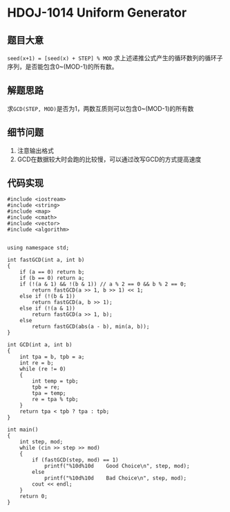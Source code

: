 # HDOJ-1014 Uniform Generator
## 题目大意
`seed(x+1) = [seed(x) + STEP] % MOD`
求上述递推公式产生的循环数列的循环子序列，是否能包含0~(MOD-1)的所有数。
## 解题思路
求`GCD(STEP, MOD)`是否为1，两数互质则可以包含0~(MOD-1)的所有数
## 细节问题
1. 注意输出格式
2. GCD在数据较大时会跑的比较慢，可以通过改写GCD的方式提高速度
## 代码实现
```
#include <iostream>
#include <string>
#include <map>
#include <cmath>
#include <vector>
#include <algorithm>


using namespace std;

int fastGCD(int a, int b)
{
	if (a == 0) return b;
	if (b == 0) return a;
	if (!(a & 1) && !(b & 1)) // a % 2 == 0 && b % 2 == 0;
		return fastGCD(a >> 1, b >> 1) << 1;
	else if (!(b & 1))
		return fastGCD(a, b >> 1);
	else if (!(a & 1))
		return fastGCD(a >> 1, b);
	else
		return fastGCD(abs(a - b), min(a, b));
}

int GCD(int a, int b)
{
	int tpa = b, tpb = a;
	int re = b;
	while (re != 0)
	{
		int temp = tpb;
		tpb = re;
		tpa = temp;
		re = tpa % tpb;
	}
	return tpa < tpb ? tpa : tpb;
}

int main()
{
	int step, mod;
	while (cin >> step >> mod)
	{
		if (fastGCD(step, mod) == 1)
			printf("%10d%10d    Good Choice\n", step, mod);
		else
			printf("%10d%10d    Bad Choice\n", step, mod);
		cout << endl;
	}
	return 0;
}
```
